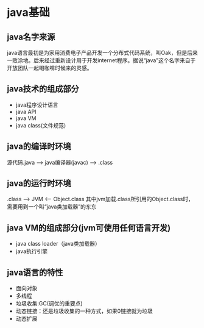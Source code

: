 # java基础
## java名字来源
java语言最初是为家用消费电子产品开发一个分布式代码系统，叫Oak，但是后来一败涂地。后来经过重新设计用于开发internet程序。据说“java”这个名字来自于开放团队一起喝咖啡时候来的灵感。
## java技术的组成部分
- java程序设计语言
- java API
- java VM
- java class(文件规范)
## java的编译时环境
源代码.java --> java编译器(javac) --> .class 
## java的运行时环境
.class --> JVM <-- Object.class
其中jvm加载.class所引用的Object.class时，需要用到一个叫“java类加载器”的东东
## java VM的组成部分(jvm可使用任何语言开发)
 - java class loader（java类加载器）
 - java执行引擎
## java语言的特性
- 面向对象
- 多线程
- 垃圾收集:GC(调优的重要点)
- 动态链接：还是垃圾收集的一种方式，如果0链接就为垃圾
- 动态扩展